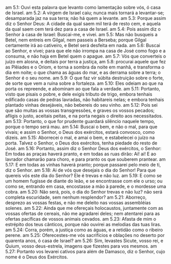 am 5.1: Ouvi esta palavra que levanto como lamentação sobre vós, ó casa de Israel.
am 5.2: A virgem de Israel caiu; nunca mais tornará a levantar-se; desamparada jaz na sua terra; não há quem a levante.
am 5.3: Porque assim diz o Senhor Deus: A cidade da qual saem mil terá de resto cem, e aquela da qual saem cem terá dez para a casa de Israel.
am 5.4: Pois assim diz o Senhor à casa de Israel: Buscai-me, e vivei.
am 5.5: Mas não busqueis a Betel, nem entreis em Gilgal, nem passeis a Berseba; porque Gilgal certamente irá ao cativeiro, e Betel será desfeita em nada.
am 5.6: Buscai ao Senhor, e vivei; para que ele não irrompa na casa de José como fogo e a consuma, e não haja em Betel quem o apague.
am 5.7: Vós que converteis o juízo em alosna, e deitais por terra a justiça,
am 5.8: procurai aquele que fez as Plêiades e o Oriom, e torna a sombra da noite em manhã, e transforma o dia em noite; o que chama as águas do mar, e as derrama sobre a terra; o Senhor é o seu nome.
am 5.9: O que faz vir súbita destruição sobre o forte, de sorte que vem a ruína sobre a fortaleza.
am 5.10: Eles odeiam ao que na porta os repreende, e abominam ao que fala a verdade.
am 5.11: Portanto, visto que pisais o pobre, e dele exigis tributo de trigo, embora tenhais edificado casas de pedras lavradas, não habitareis nelas; e embora tenhais plantado vinhas desejáveis, não bebereis do seu vinho.
am 5.12: Pois sei que são muitas as vossas transgressões, e graves os vossos pecados; afligis o justo, aceitais peitas, e na porta negais o direito aos necessitados.
am 5.13: Portanto, o que for prudente guardará silêncio naquele tempo, porque o tempo será mau.
am 5.14: Buscai o bem, e não o mal, para que vivais; e assim o Senhor, o Deus dos exércitos, estará convosco, como dizeis.
am 5.15: Aborrecei o mal, e amai o bem, e estabelecei o juízo na porta. Talvez o Senhor, o Deus dos exércitos, tenha piedade do resto de José.
am 5.16: Portanto, assim diz o Senhor Deus dos exércitos, o Senhor: Em todas as praças haverá pranto, e em todas as ruas dirão: Ai! ai! E ao lavrador chamarão para choro, e para pranto os que souberem prantear.
am 5.17: E em todas as vinhas haverá pranto; porque passarei pelo meio de ti, diz o Senhor.
am 5.18: Ai de vós que desejais o dia do Senhor! Para que quereis vós este dia do Senhor? Ele é trevas e não luz.
am 5.19: E como se um homem fugisse de diante do leão, e se encontrasse com ele o urso; ou como se, entrando em casa, encostasse a mão à parede, e o mordesse uma cobra.
am 5.20: Não será, pois, o dia do Senhor trevas e não luz? não será completa escuridade, sem nenhum resplendor?
am 5.21: Aborreço, desprezo as vossas festas, e não me deleito nas vossas assembléias solenes.
am 5.22: Ainda que me ofereçais holocaustos, juntamente com as vossas ofertas de cereais, não me agradarei deles; nem atentarei para as ofertas pacíficas de vossos animais cevados.
am 5.23: Afasta de mim o estrépito dos teus cânticos, porque não ouvirei as melodias das tuas liras.
am 5.24: Corra, porém, a justiça como as águas, e a retidão como o ribeiro perene.
am 5.25: Oferecestes-me vós sacrifícios e oblações no deserto por quarenta anos, ó casa de Israel?
am 5.26: Sim, levastes Sicute, vosso rei, e Quium, vosso deus-estrela, imagens que fizestes para vos mesmos.
am 5.27: Portanto vos levarei cativos para além de Damasco, diz o Senhor, cujo nome é o Deus dos Exércitos.
